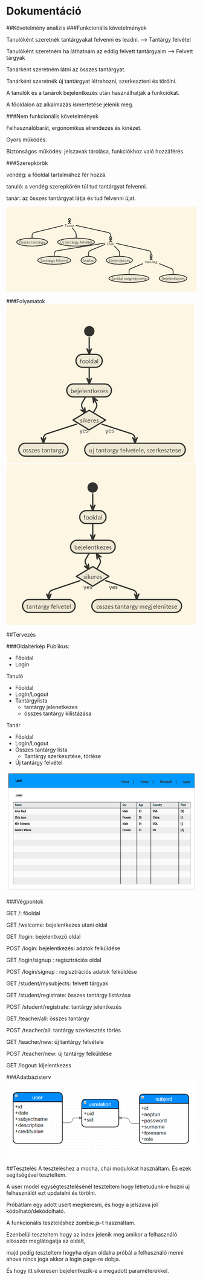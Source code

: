 # Dokumentáció

##Követelmény analizis
###Funkcionális követelmények

Tanulóként szeretnék tantárgyakat felvenni és leadni. --> Tantárgy felvétel

Tanulóként szeretném ha láthatnám az eddig felvett tantárgyaim --> Felvett tárgyak

Tanárként szeretném látni az összes tantárgyat.

Tanárként szeretnék új tantárgyat létrehozni, szerkeszteni és törölni.

A tanulók és a tanárok bejelentkezés után használhatják a funkciókat.

A főoldalon az alkalmazás ismertetése jelenik meg.

###Nem funkcionális követelmények

Felhasználóbarát, ergonomikus elrendezés és kinézet.

Gyors működés.

Biztonságos működés: jelszavak tárolása, funkciókhoz való hozzáférés.

###Szerepkörök

vendég: a főoldal tartalmához fér hozzá.

tanuló: a vendég szerepkörén túl tud tantárgyat felvenni.

tanár: az összes tantárgyat látja és tud felvenni újat.

![Kép felirata](docs/images/elsokep.PNG)

###Folyamatok
![Kép felirata](docs/images/masodikkep.PNG)
![Kép felirata](docs/images/harmadikkep.PNG)

##Tervezés

###Oldaltérkép
Publikus:

- Főoldal
- Login

Tanuló

- Főoldal
- Login/Logout
- Tantárgylista
    + tantárgy jelenetkezes
    + összes tantárgy kilistázása

Tanár

- Főoldal
- Login/Logout
- Összes tantárgy lista
    + Tantárgy szerkesztése, törlése
- Új tantárgy felvétel

![Kép felirata](docs/images/negyedikkep.PNG)

###Végpontok

GET /: főoldal

GET /welcome: bejelentkezes utani oldal

GET /login: bejelentkező oldal

POST /login: bejelentkezési adatok felküldése

GET /login/signup : regisztrációs oldal

POST /login/signup : regisztrációs adatok felküldése

GET /student/mysubjects: felvett tárgyak

GET /student/registrate: összes tantárgy listázása

POST /student/registrate: tantárgy jelentkezés

GET /teacher/all: összes tantárgy

POST /teacher/all: tantárgy szerkesztés törlés

GET /teacher/new: új tantárgy felvétele

POST /teacher/new: új tantárgy felküldése

GET /logout: kijelentkezes

###Adatbázisterv
![Kép felirata](docs/images/otodikkep.PNG)

##Tesztelés
A teszteléshez a mocha, chai modulokat használtam. És ezek segitségével teszteltem.

A user model egységtesztelésénél teszteltem hogy létretudunk-e hozni új felhasználót ezt updatelni és törölni.

Próbátlam egy adott usert megkeresni, és hogy a jelszava jól kódolható/dekódolható.

A funkcionális teszteléshez zombie.js-t használtam.

Ezenbelül teszteltem hogy az index jelenik meg amikor a felhasználó elösször meglátogatja az oldalt,

majd pedig teszteltem hogyha olyan oldalra próbál a felhasználó menni ahova nincs joga akkor a login page-re dobja.

És hogy itt sikeresen bejelentkezik-e a megadott paraméterekkel.
